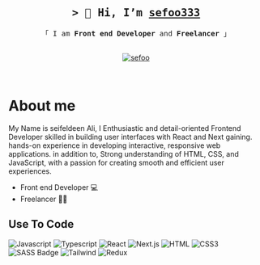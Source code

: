 
<h2 align="center">
        <samp>&gt; 👋 Hi, I’m
                <b><a target="_blank" href="#">sefoo333</a></b>
        </samp>
</h2>

<p align="center"> 
  <samp>
    「 I am <b>Front end Developer</b> and <b>Freelancer</b> 」
    <br>
    <br>
  </samp>
</p>

<p align="center">
<!--  <a href="https://alsiam.com" target="blank">
  <img src="https://img.shields.io/badge/Website-DC143C?style=for-the-badge&logo=medium&logoColor=white" alt="alsiam" />
 </a> -->
 <a href="https://www.linkedin.com/in/sefoo333/" target="_blank">
  <img src="https://img.shields.io/badge/LinkedIn-0077B5?style=for-the-badge&logo=linkedin&logoColor=white" alt="sefoo"/>
 </a>
</p>
<br />

# About me

My Name is seifeldeen Ali, I Enthusiastic and detail-oriented Frontend Developer skilled in building user interfaces with React and Next gaining. hands-on experience in developing interactive, responsive web applications. in addition to, Strong understanding of HTML, CSS, and JavaScript, with a passion for creating smooth and efficient user experiences.
- Front end Developer 💻
- Freelancer 🙍‍♂️

## Use To Code

![Javascript](https://img.shields.io/badge/Javascript-F0DB4F?style=for-the-badge&labelColor=black&logo=javascript&logoColor=F0DB4F)
![Typescript](https://img.shields.io/badge/Typescript-007acc?style=for-the-badge&labelColor=black&logo=typescript&logoColor=007acc)
![React](https://img.shields.io/badge/-React-61DBFB?style=for-the-badge&labelColor=black&logo=react&logoColor=61DBFB)
![Next.js](https://img.shields.io/badge/next.js-000000?style=for-the-badge&logo=nextdotjs&logoColor=white)
![HTML](https://img.shields.io/badge/HTML5-E34F26?style=for-the-badge&logo=html5&logoColor=white)
![CSS3](https://img.shields.io/badge/CSS3-1572B6?style=for-the-badge&logo=css3&logoColor=white)
![SASS Badge](https://img.shields.io/badge/Sass-CC6699?style=for-the-badge&logo=sass&logoColor=white)
![Tailwind](https://img.shields.io/badge/Tailwind_CSS-092749?style=for-the-badge&logo=tailwindcss&logoColor=06B6D4&labelColor=000000)
![Redux](https://img.shields.io/badge/Redux-593D88?style=for-the-badge&logo=redux&logoColor=white)

